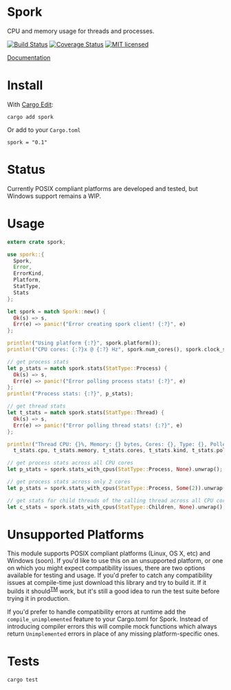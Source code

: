 Spork
=====

CPU and memory usage for threads and processes.

[![Build Status](https://travis-ci.org/azuqua/spork.rs.svg?branch=master)](https://travis-ci.org/azuqua/spork.rs)
[![Coverage Status](https://coveralls.io/repos/github/azuqua/spork.rs/badge.svg)](https://coveralls.io/github/azuqua/spork.rs)
[![MIT licensed](https://img.shields.io/badge/license-MIT-blue.svg)](./LICENSE)

[Documentation](https://azuqua.github.io/spork.rs)

# Install

With [Cargo Edit](https://github.com/killercup/cargo-edit):

```
cargo add spork
```

Or add to your `Cargo.toml`

```
spork = "0.1"
```

# Status

Currently POSIX compliant platforms are developed and tested, but Windows support remains a WIP.

# Usage

```rust
extern crate spork;

use spork::{
  Spork,
  Error,
  ErrorKind,
  Platform,
  StatType,
  Stats
};

let spork = match Spork::new() {
  Ok(s) => s,
  Err(e) => panic!("Error creating spork client! {:?}", e)
};

println!("Using platform {:?}", spork.platform());
println!("CPU cores: {:?}x @ {:?} Hz", spork.num_cores(), spork.clock_speed());

// get process stats 
let p_stats = match spork.stats(StatType::Process) {
  Ok(s) => s,
  Err(e) => panic!("Error polling process stats! {:?}", e)
};
println!("Process stats: {:?}", p_stats);

// get thread stats 
let t_stats = match spork.stats(StatType::Thread) {
  Ok(s) => s,
  Err(e) => panic!("Error polling thread stats! {:?}", e)
};

println!("Thread CPU: {}%, Memory: {} bytes, Cores: {}, Type: {}, Polled at: {}", 
  t_stats.cpu, t_stats.memory, t_stats.cores, t_stats.kind, t_stats.polled);

// get process stats across all CPU cores
let p_stats = spork.stats_with_cpus(StatType::Process, None).unwrap();

// get process stats across only 2 cores
let p_stats = spork.stats_with_cpus(StatType::Process, Some(2)).unwrap();

// get stats for child threads of the calling thread across all CPU cores
let c_stats = spork.stats_with_cpus(StatType::Children, None).unwrap();
```

# Unsupported Platforms

This module supports POSIX compliant platforms (Linux, OS X, etc) and Windows (soon). If you'd like to use this on an unsupported platform, or one on which you might expect compatibility issues, there are two options available for testing and usage. If you'd prefer to catch any compatibility issues at compile-time just download this library and try to build it. If it builds it should<sup>[TM](https://i.imgur.com/DK5FdPs.jpg)</sup> work, but it's still a good idea to run the test suite before trying it in production. 

If you'd prefer to handle compatibility errors at runtime add the `compile_unimplemented` feature to your Cargo.toml for Spork. Instead of introducing compiler errors this will compile mock functions which always return `Unimplemented` errors in place of any missing platform-specific ones.

# Tests

```
cargo test
```

